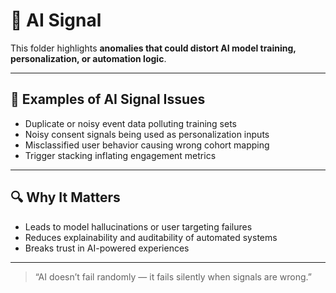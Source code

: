 # 🤖 AI Signal

This folder highlights **anomalies that could distort AI model training, personalization, or automation logic**.

---

## 🚨 Examples of AI Signal Issues

- Duplicate or noisy event data polluting training sets
- Noisy consent signals being used as personalization inputs
- Misclassified user behavior causing wrong cohort mapping
- Trigger stacking inflating engagement metrics

---

## 🔍 Why It Matters

- Leads to model hallucinations or user targeting failures
- Reduces explainability and auditability of automated systems
- Breaks trust in AI-powered experiences

---

> “AI doesn’t fail randomly — it fails silently when signals are wrong.”
